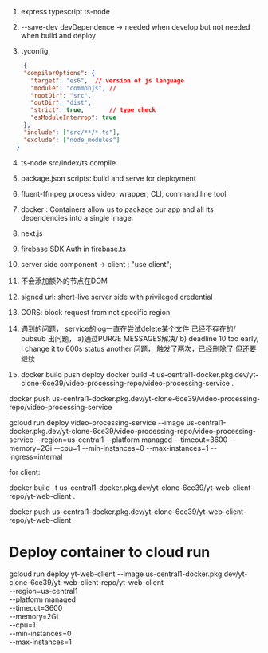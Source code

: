 1. express typescript ts-node

2. --save-dev   devDependence -> needed when develop but not needed when build and deploy

3. tyconfig
```json
    {
    "compilerOptions": {
      "target": "es6",  // version of js language 
      "module": "commonjs", // 
      "rootDir": "src",
      "outDir": "dist",
      "strict": true,       // type check
      "esModuleInterrop": true
    },
    "include": ["src/**/*.ts"],
    "exclude": ["node_modules"]
  }
```

4. ts-node src/index/ts   compile
5.  package.json    scripts: build and  serve for deployment
6. fluent-ffmpeg    process video; wrapper; CLI, command line tool 

7. docker : Containers allow us to package our app and all its dependencies into a single image. 

8. next.js

9. firebase SDK Auth in firebase.ts

10. server side component -> client : "use client";

11. <Fragment> 不会添加额外的节点在DOM

12. signed url: short-live server side with privileged credential

13. CORS: block request from not specific region


14. 遇到的问题， service的log一直在尝试delete某个文件 已经不存在的/ pubsub 出问题， 
a)通过PURGE MESSAGES解决/
b) deadline 10 too early, I change it to 600s
  status
 another 问题， 触发了两次，已经删除了 但还要继续


 15. docker build push deploy
  docker build -t us-central1-docker.pkg.dev/yt-clone-6ce39/video-processing-repo/video-processing-service .

  docker push us-central1-docker.pkg.dev/yt-clone-6ce39/video-processing-repo/video-processing-service

  gcloud run deploy video-processing-service --image us-central1-docker.pkg.dev/yt-clone-6ce39/video-processing-repo/video-processing-service   --region=us-central1   --platform managed   --timeout=3600   --memory=2Gi   --cpu=1   --min-instances=0   --max-instances=1   --ingress=internal

  for client:

  docker build -t us-central1-docker.pkg.dev/yt-clone-6ce39/yt-web-client-repo/yt-web-client .

  docker push us-central1-docker.pkg.dev/yt-clone-6ce39/yt-web-client-repo/yt-web-client

  # Deploy container to cloud run
  gcloud run deploy yt-web-client --image us-central1-docker.pkg.dev/yt-clone-6ce39/yt-web-client-repo/yt-web-client \
    --region=us-central1 \
    --platform managed \
    --timeout=3600 \
    --memory=2Gi \
    --cpu=1 \
    --min-instances=0 \
    --max-instances=1
